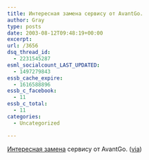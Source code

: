 ```yaml
---
title: Интересная замена сервису от AvantGo.
author: Gray
type: posts
date: 2003-08-12T09:48:19+00:00
excerpt:
url: /3656
dsq_thread_id:
  - 2231545287
esml_socialcount_LAST_UPDATED:
  - 1497279843
essb_cache_expire:
  - 1616588896
essb_c_facebook:
  - 11
essb_c_total:
  - 11
categories:
  - Uncategorized

---
```








<a href="http://www.mobilizer.ru/" target="_blank">Интересная замена</a> сервису от AvantGo. (<a href="http://www.livejournal.com/users/motto/" target="_blank">via</a>)